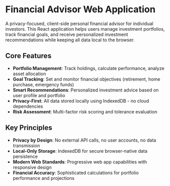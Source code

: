 # Financial Advisor Web Application

A privacy-focused, client-side personal financial advisor for individual investors. This React application helps users manage investment portfolios, track financial goals, and receive personalized investment recommendations while keeping all data local to the browser.

## Core Features

- **Portfolio Management**: Track holdings, calculate performance, analyze asset allocation
- **Goal Tracking**: Set and monitor financial objectives (retirement, home purchase, emergency funds)
- **Smart Recommendations**: Personalized investment advice based on user profile and portfolio
- **Privacy-First**: All data stored locally using IndexedDB - no cloud dependencies
- **Risk Assessment**: Multi-factor risk scoring and tolerance evaluation

## Key Principles

- **Privacy by Design**: No external API calls, no user accounts, no data transmission
- **Local-Only Storage**: IndexedDB for secure browser-native data persistence
- **Modern Web Standards**: Progressive web app capabilities with responsive design
- **Financial Accuracy**: Sophisticated calculations for portfolio performance and projections